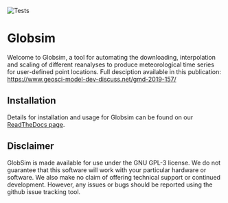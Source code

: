 ![Tests](https://github.com/geocryology/globsim/workflows/Tests/badge.svg)
# Globsim

Welcome to Globsim, a tool for automating the downloading, interpolation and scaling of different reanalyses to produce meteorological time series for user-defined point locations. Full desciption available in this publication: https://www.geosci-model-dev-discuss.net/gmd-2019-157/

## Installation
Details for installation and usage for Globsim can be found on our [ReadTheDocs page](https://globsim.readthedocs.io/en/latest/?).

## Disclaimer
GlobSim is made available for use under the GNU GPL-3 license. We do not guarantee that this software will work with your particular hardware or software. We also make no claim of offering technical support or continued development. However, any issues or bugs should be reported using the github issue tracking tool.
